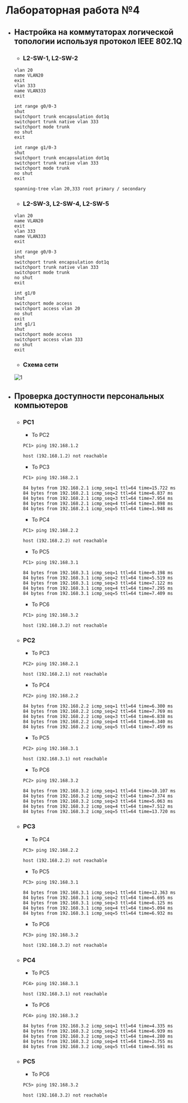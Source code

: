 # Лабораторная работа №4

- ## Настройка на коммутаторах логической топологии используя протокол IEEE 802.1Q

  - ### L2-SW-1, L2-SW-2

  ```
  vlan 20
  name VLAN20
  exit
  vlan 333
  name VLAN333
  exit

  int range g0/0-3
  shut
  switchport trunk encapsulation dot1q
  switchport trunk native vlan 333
  switchport mode trunk
  no shut
  exit

  int range g1/0-3
  shut
  switchport trunk encapsulation dot1q
  switchport trunk native vlan 333
  switchport mode trunk
  no shut
  exit

  spanning-tree vlan 20,333 root primary / secondary
  ```

  - ### L2-SW-3, L2-SW-4, L2-SW-5

  ```
  vlan 20
  name VLAN20
  exit
  vlan 333
  name VLAN333
  exit

  int range g0/0-3
  shut
  switchport trunk encapsulation dot1q
  switchport trunk native vlan 333
  switchport mode trunk
  no shut
  exit

  int g1/0
  shut
  switchport mode access
  switchport access vlan 20
  no shut
  exit
  int g1/1
  shut
  switchport mode access
  switchport access vlan 333
  no shut
  exit
  ```

  - ### Схема сети

  ![1](https://github.com/user-attachments/assets/e83ce2cb-0807-4355-b364-9ed195cfde55)

- ## Проверка доступности персональных компьютеров

  - ### PC1

    - To PC2

    ```
    PC1> ping 192.168.1.2

    host (192.168.1.2) not reachable
    ```

    - To PC3

    ```
    PC1> ping 192.168.2.1

    84 bytes from 192.168.2.1 icmp_seq=1 ttl=64 time=15.722 ms
    84 bytes from 192.168.2.1 icmp_seq=2 ttl=64 time=6.837 ms
    84 bytes from 192.168.2.1 icmp_seq=3 ttl=64 time=7.954 ms
    84 bytes from 192.168.2.1 icmp_seq=4 ttl=64 time=3.898 ms
    84 bytes from 192.168.2.1 icmp_seq=5 ttl=64 time=1.948 ms
    ```

    - To PC4

    ```
    PC1> ping 192.168.2.2

    host (192.168.2.2) not reachable
    ```

    - To PC5

    ```
    PC1> ping 192.168.3.1

    84 bytes from 192.168.3.1 icmp_seq=1 ttl=64 time=9.198 ms
    84 bytes from 192.168.3.1 icmp_seq=2 ttl=64 time=5.519 ms
    84 bytes from 192.168.3.1 icmp_seq=3 ttl=64 time=7.122 ms
    84 bytes from 192.168.3.1 icmp_seq=4 ttl=64 time=7.295 ms
    84 bytes from 192.168.3.1 icmp_seq=5 ttl=64 time=7.409 ms
    ```

    - To PC6

    ```
    PC1> ping 192.168.3.2

    host (192.168.3.2) not reachable
    ```

  - ### PC2

    - To PC3

    ```
    PC2> ping 192.168.2.1

    host (192.168.2.1) not reachable
    ```

    - To PC4

    ```
    PC2> ping 192.168.2.2

    84 bytes from 192.168.2.2 icmp_seq=1 ttl=64 time=6.300 ms
    84 bytes from 192.168.2.2 icmp_seq=2 ttl=64 time=7.769 ms
    84 bytes from 192.168.2.2 icmp_seq=3 ttl=64 time=6.838 ms
    84 bytes from 192.168.2.2 icmp_seq=4 ttl=64 time=6.340 ms
    84 bytes from 192.168.2.2 icmp_seq=5 ttl=64 time=7.459 ms
    ```

    - To PC5

    ```
    PC2> ping 192.168.3.1

    host (192.168.3.1) not reachable
    ```

    - To PC6

    ```
    PC2> ping 192.168.3.2

    84 bytes from 192.168.3.2 icmp_seq=1 ttl=64 time=10.107 ms
    84 bytes from 192.168.3.2 icmp_seq=2 ttl=64 time=7.374 ms
    84 bytes from 192.168.3.2 icmp_seq=3 ttl=64 time=5.063 ms
    84 bytes from 192.168.3.2 icmp_seq=4 ttl=64 time=7.512 ms
    84 bytes from 192.168.3.2 icmp_seq=5 ttl=64 time=13.720 ms
    ```

  - ### PC3

    - To PC4

    ```
    PC3> ping 192.168.2.2

    host (192.168.2.2) not reachable
    ```

    - To PC5

    ```
    PC3> ping 192.168.3.1

    84 bytes from 192.168.3.1 icmp_seq=1 ttl=64 time=12.363 ms
    84 bytes from 192.168.3.1 icmp_seq=2 ttl=64 time=6.695 ms
    84 bytes from 192.168.3.1 icmp_seq=3 ttl=64 time=6.125 ms
    84 bytes from 192.168.3.1 icmp_seq=4 ttl=64 time=5.094 ms
    84 bytes from 192.168.3.1 icmp_seq=5 ttl=64 time=6.932 ms
    ```

    - To PC6

    ```
    PC3> ping 192.168.3.2

    host (192.168.3.2) not reachable
    ```

  - ### PC4

    - To PC5

    ```
    PC4> ping 192.168.3.1

    host (192.168.3.1) not reachable
    ```

    - To PC6

    ```
    PC4> ping 192.168.3.2

    84 bytes from 192.168.3.2 icmp_seq=1 ttl=64 time=4.335 ms
    84 bytes from 192.168.3.2 icmp_seq=2 ttl=64 time=6.939 ms
    84 bytes from 192.168.3.2 icmp_seq=3 ttl=64 time=4.280 ms
    84 bytes from 192.168.3.2 icmp_seq=4 ttl=64 time=3.755 ms
    84 bytes from 192.168.3.2 icmp_seq=5 ttl=64 time=6.591 ms
    ```

  - ### PC5

    - To PC6

    ```
    PC5> ping 192.168.3.2

    host (192.168.3.2) not reachable
    ```
